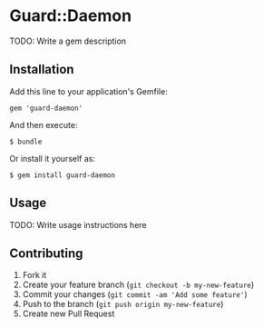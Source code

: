 # Guard::Daemon

TODO: Write a gem description

## Installation

Add this line to your application's Gemfile:

    gem 'guard-daemon'

And then execute:

    $ bundle

Or install it yourself as:

    $ gem install guard-daemon

## Usage

TODO: Write usage instructions here

## Contributing

1. Fork it
2. Create your feature branch (`git checkout -b my-new-feature`)
3. Commit your changes (`git commit -am 'Add some feature'`)
4. Push to the branch (`git push origin my-new-feature`)
5. Create new Pull Request
